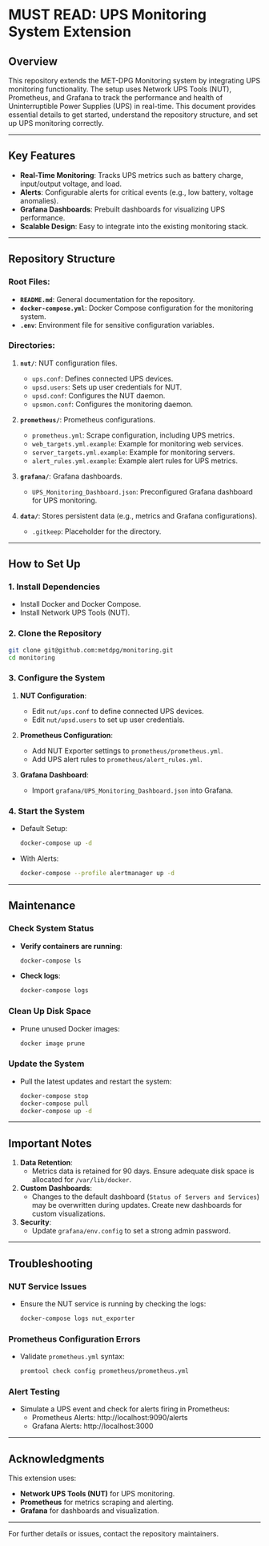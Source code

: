 # MUST READ: UPS Monitoring System Extension

## Overview
This repository extends the MET-DPG Monitoring system by integrating UPS monitoring functionality. The setup uses Network UPS Tools (NUT), Prometheus, and Grafana to track the performance and health of Uninterruptible Power Supplies (UPS) in real-time. This document provides essential details to get started, understand the repository structure, and set up UPS monitoring correctly.

---

## Key Features
- **Real-Time Monitoring**: Tracks UPS metrics such as battery charge, input/output voltage, and load.
- **Alerts**: Configurable alerts for critical events (e.g., low battery, voltage anomalies).
- **Grafana Dashboards**: Prebuilt dashboards for visualizing UPS performance.
- **Scalable Design**: Easy to integrate into the existing monitoring stack.

---

## Repository Structure

### Root Files:
- **`README.md`**: General documentation for the repository.
- **`docker-compose.yml`**: Docker Compose configuration for the monitoring system.
- **`.env`**: Environment file for sensitive configuration variables.

### Directories:
1. **`nut/`**: NUT configuration files.
   - `ups.conf`: Defines connected UPS devices.
   - `upsd.users`: Sets up user credentials for NUT.
   - `upsd.conf`: Configures the NUT daemon.
   - `upsmon.conf`: Configures the monitoring daemon.

2. **`prometheus/`**: Prometheus configurations.
   - `prometheus.yml`: Scrape configuration, including UPS metrics.
   - `web_targets.yml.example`: Example for monitoring web services.
   - `server_targets.yml.example`: Example for monitoring servers.
   - `alert_rules.yml.example`: Example alert rules for UPS metrics.

3. **`grafana/`**: Grafana dashboards.
   - `UPS_Monitoring_Dashboard.json`: Preconfigured Grafana dashboard for UPS monitoring.

4. **`data/`**: Stores persistent data (e.g., metrics and Grafana configurations).
   - `.gitkeep`: Placeholder for the directory.

---

## How to Set Up

### 1. Install Dependencies
- Install Docker and Docker Compose.
- Install Network UPS Tools (NUT).

### 2. Clone the Repository
```bash
git clone git@github.com:metdpg/monitoring.git
cd monitoring
```

### 3. Configure the System
1. **NUT Configuration**:
   - Edit `nut/ups.conf` to define connected UPS devices.
   - Edit `nut/upsd.users` to set up user credentials.

2. **Prometheus Configuration**:
   - Add NUT Exporter settings to `prometheus/prometheus.yml`.
   - Add UPS alert rules to `prometheus/alert_rules.yml`.

3. **Grafana Dashboard**:
   - Import `grafana/UPS_Monitoring_Dashboard.json` into Grafana.

### 4. Start the System
- Default Setup:
  ```bash
  docker-compose up -d
  ```
- With Alerts:
  ```bash
  docker-compose --profile alertmanager up -d
  ```

---

## Maintenance

### Check System Status
- **Verify containers are running**:
  ```bash
  docker-compose ls
  ```
- **Check logs**:
  ```bash
  docker-compose logs
  ```

### Clean Up Disk Space
- Prune unused Docker images:
  ```bash
  docker image prune
  ```

### Update the System
- Pull the latest updates and restart the system:
  ```bash
  docker-compose stop
  docker-compose pull
  docker-compose up -d
  ```

---

## Important Notes
1. **Data Retention**:
   - Metrics data is retained for 90 days. Ensure adequate disk space is allocated for `/var/lib/docker`.
2. **Custom Dashboards**:
   - Changes to the default dashboard (`Status of Servers and Services`) may be overwritten during updates. Create new dashboards for custom visualizations.
3. **Security**:
   - Update `grafana/env.config` to set a strong admin password.

---

## Troubleshooting

### NUT Service Issues
- Ensure the NUT service is running by checking the logs:
  ```bash
  docker-compose logs nut_exporter
  ```

### Prometheus Configuration Errors
- Validate `prometheus.yml` syntax:
  ```bash
  promtool check config prometheus/prometheus.yml
  ```

### Alert Testing
- Simulate a UPS event and check for alerts firing in Prometheus:
  - Prometheus Alerts: http://localhost:9090/alerts
  - Grafana Alerts: http://localhost:3000

---

## Acknowledgments
This extension uses:
- **Network UPS Tools (NUT)** for UPS monitoring.
- **Prometheus** for metrics scraping and alerting.
- **Grafana** for dashboards and visualization.

---

For further details or issues, contact the repository maintainers.
